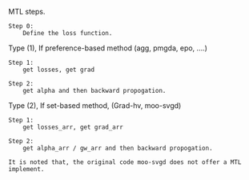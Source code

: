 MTL steps.

    Step 0:
        Define the loss function.

Type (1), If preference-based method (agg, pmgda, epo, ....)
    
    Step 1:
        get losses, get grad
    
    Step 2:
        get alpha and then backward propogation. 

Type (2), If set-based method, (Grad-hv, moo-svgd)

    Step 1:
        get losses_arr, get grad_arr

    Step 2:
        get alpha_arr / gw_arr and then backward propogation.

    It is noted that, the original code moo-svgd does not offer a MTL implement. 
